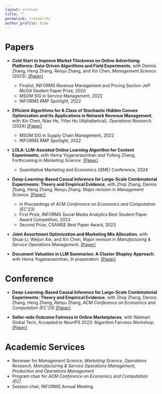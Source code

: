 ```yaml
---
layout: archive
title: ""
permalink: /research/
author_profile: true
---
```


# Papers
- **Cold Start to Improve Market Thickness on Online Advertising Platforms: Data-Driven Algorithms and Field Experiments**, with Dennis Zhang, Heng Zhang, Renyu Zhang, and Xin Chen, *Management Science* (2023). [[Paper]](https://pubsonline.informs.org/doi/full/10.1287/mnsc.2022.4550)
   -    Finalist, INFORMS Revenue Management and Pricing Section Jeff McGill Student Paper Prize, 2020
   -    MSOM SIG in Service Management, 2022
   -    INFORMS RMP Spotlight, 2022

- **Efficient Algorithms for A Class of Stochastic Hidden Convex Optimization and Its Applications in Network Revenue Management**, with Xin Chen, Niao He, Yifan Hu (Alphabetical). *Operations Research*. (2024) [[Paper]](https://pubsonline.informs.org/doi/full/10.1287/opre.2022.0216)
   -    MSOM SIG in Supply Chain Management, 2022
   -    INFORMS RMP Spotlight, 2022
 
- **LOLA: LLM-Assisted Online Learning Algorithm for Content Experiments**, with Hema Yoganarasimhan and Yufeng Zheng, Forthcoming in *Marketing Science*. [[Paper]](https://papers.ssrn.com/sol3/papers.cfm?abstract_id=4851778)
   -    Quantitative Marketing and Economics (QME) Conference, 2024

- **Deep-Learning-Based Causal Inference for Large-Scale Combinatorial Experiments: Theory and Empirical Evidence**, with Zhiqi Zhang, Dennis Zhang, Heng Zhang, Renyu Zhang. Major revision in *Management Science*. [[Paper]](https://papers.ssrn.com/sol3/papers.cfm?abstract_id=4375327)
   -    In Proceedings of *ACM Conference on Economics and Computation (EC'23)*
   -    First Prize, INFORMS Social Media Analytics Best Student Paper Award Competition, 2023
   -    Second Prize, CSAMSE Best Paper Award, 2023

- **Joint Assortment Optimization and Marketing Mix Allocation**, with Shuai Li, Weijun Xie, and Xin Chen, Major revision in *Manufacturing & Service Operations Management*. [[Paper]](https://papers.ssrn.com/sol3/papers.cfm?abstract_id=4961901)
  
- **Document Valuation in LLM Summaries: A Cluster Shapley Approach**, with Hema Yoganarasimhan, *In preparation*. [[Paper]](https://zikunye.com/files/Shapley_LLM.pdf)


# Conference
- **Deep-Learning-Based Causal Inference for Large-Scale Combinatorial Experiments: Theory and Empirical Evidence**, with Zhiqi Zhang, Dennis Zhang, Heng Zhang, Renyu Zhang, *ACM Conference on Economics and Computation (EC'23)* [[Paper]](https://dl.acm.org/doi/10.1145/3580507.3597718)

- **Seller-side Outcome Fairness in Online Marketplaces**, with Walmart Global Tech, Accepted to *NeurIPS* 2023: Algorithm Fairness Workshop. [[Paper]](https://arxiv.org/abs/2312.03253)

  
<!--# Conference Talks
- LOLA: LLM-Assisted Online Learning Algorithm for Content Experiments
   -   ISMS 2024
   -   QME 2024
   -   WUSTL Olin 2024
   -   UW-UBC 2024
   -   MarkTech 2024
- Deep Learning Based Causal Inference for Large-Scale Combinatorial Experiments
   -    ACM EC, London. July 2023
   -    INFORMS RMP, London, UK. July 2023
   -    MSOM Conference, Montreal, CA. Jun. 2023
   -    POMS Annual Conference, Orlando, FL. May. 2023
   -    2022 Conference on Artificial Intelligence, Machine Learning, and Business Analytics, Harvard Business School. Dec. 2022
   -    INFORMS ISMS Conference, Online. Jun. 2022


- Efficient Algorithms for Minimizing Compositions of Convex Functions and Random Functions
   -    INFORMS Annual Meeting, Indianapolis, IN. Oct. 2022 
   -    MSOM SIG in SCM, Munich, Germany. Jun. 2022
   -    INFORMS RMP Spotlight Session, Online. Jun. 2022
   -    POMS Annual Conference, Online. May. 2022


- Cold Start to Improve Market Thickness
   -    MSOM SIG in Service Management, Munich, Germany. Jun. 2022
   -    INFORMS RMP Spotlight Session, Online. Jun. 2022
   -    MIW, Online. May. 2022
   -    POMS Annual Conference, Online. May. 2022
   -    Cornell ORIE Young Researcher Workshop, Ithaca, NY. Oct. 2021
   -    INFORMS Annual Meeting, Online. Oct. 2021
-->

# Academic Services
- Reviewer for *Management Science*, *Marketing Science*, *Operations Research*, *Manufacturing & Service Operations Management*, *Production and Operations Management*
- Program chair for *ACM Conference on Economics and Computation (EC)*
- Session chair, INFORMS Annual Meeting


